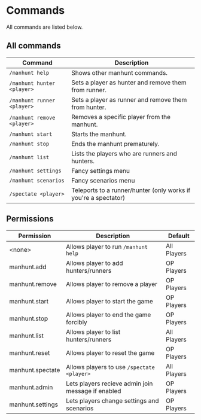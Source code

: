 # Commands
All commands are listed below.

## All commands

| Command                                    | Description                                                     |
|--------------------------------------------|-----------------------------------------------------------------|
| `/manhunt help`                            | Shows other manhunt commands.                                   |
| `/manhunt hunter <player>`                 | Sets a player as hunter and remove them from runner.            |
| `/manhunt runner <player>`                 | Sets a player as runner and remove them from hunter.            |
| `/manhunt remove <player>`                 | Removes a specific player from the manhunt.                     |
| `/manhunt start`                           | Starts the manhunt.                                             |
| `/manhunt stop`                            | Ends the manhunt prematurely.                                   |
| `/manhunt list`                            | Lists the players who are runners and hunters.                  |
| `/manhunt settings`                        | Fancy settings menu                                             |
| `/manhunt scenarios`                       | Fancy scenarios menu                                            |
| `/spectate <player>`                       | Teleports to a runner/hunter (only works if you're a spectator) |

## Permissions
| Permission       | Description                                        | Default     |
|------------------|----------------------------------------------------|-------------|
| &lt;none&gt;     | Allows player to run `/manhunt help`               | All Players |
| manhunt.add      | Allows player to add hunters/runners               | OP Players  |
| manhunt.remove   | Allows player to remove a player                   | OP Players  |
| manhunt.start    | Allows player to start the game                    | OP Players  |
| manhunt.stop     | Allows player to end the game forcibly             | OP Players  |
| manhunt.list     | Allows player to list hunters/runners              | All Players |
| manhunt.reset    | Allows player to reset the game                    | OP Players  |
| manhunt.spectate | Allows players to use `/spectate <player>`         | All Players |
| manhunt.admin    | Lets players recieve admin join message if enabled | OP Players  |
| manhunt.settings | Lets players change settings and scenarios         | OP Players  |